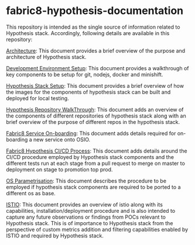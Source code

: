 # fabric8-hypothesis-documentation

This repository is intended as the single source of information related to Hypothesis stack.
Accordingly, following details are available in this repository:

[Architecture](https://github.com/fabric8-hdd/fabric8-hypothesis-documentation/blob/master/HypothesisArchitecture.asciidoc): This document provides a brief overview of the purpose and architecture of Hypothesis stack.

[Development Environment Setup](https://github.com/fabric8-hdd/fabric8-hypothesis-documentation/blob/master/DevEnvironmentSetup.asciidoc): This document provides a walkthrough of key components to be setup for git, nodejs, docker and minishift.

[Hypothesis Stack Setup](https://github.com/fabric8-hdd/fabric8-hypothesis-documentation/blob/master/HypothesisSetup.asciidoc): This document provides a brief overview of how the images for the components of hypothesis stack can be built and deployed for local testing.

[Hypothesis Repository WalkThrough](https://github.com/fabric8-hdd/fabric8-hypothesis-documentation/blob/master/Fabric8HypothesisRepoWalkthorugh.asciidoc): This document adds an overview of the components of different repositories of hypothesis stack along with an brief overview of the purpose of different repos in the hypothesis stack.

[Fabric8 Service On-boarding](https://github.com/fabric8-hdd/fabric8-hypothesis-documentation/blob/master/AppOnBoarding.asciidoc): This document adds details required for on-boarding a new service onto OSIO.

[Fabric8 Hypothesis CI/CD Process](https://github.com/fabric8-hdd/fabric8-hypothesis-documentation/blob/master/HypothesisCICD.asciidoc): This document adds details around the CI/CD procedure employed by Hypothesis stack components and the different tests run at each stage from a pull request to merge on master to deployment on stage to promotion top prod.

[OS Parametrisation](https://github.com/fabric8-hdd/fabric8-hypothesis-documentation/blob/master/OsParameterisation.asciidoc): This document describes the procedure to be employed if hypothesis stack components are required to be ported to a different os as base.


[ISTIO](https://github.com/fabric8-hdd/fabric8-hypothesis-documentation/blob/master/Istio.asciidoc): This document provides an overview of istio along with its capabilities, installation/deployment procedure and is also intended to capture any future observations or findings from POCs relevant to Hypothesis stack. This is of importance to Hypothesis stack from the perspective of custom metrics addition and filtering capabilities enabled by ISTIO and required by Hypothesis stack.